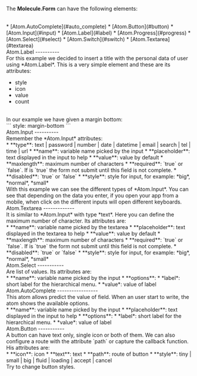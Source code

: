 The **Molecule.Form** can have the following elements:

<br>
* [Atom.AutoComplete](#auto_complete)
* [Atom.Button](#button)
* [Atom.Input](#input)
* [Atom.Label](#label)
* [Atom.Progress](#progress)
* [Atom.Select](#select)
* [Atom.Switch](#switch)
* [Atom.Textarea](#textarea)

<br>
Atom.Label
----------

<br>
For this example we decided to insert a title with the personal data of user using *Atom.Label*. This is a very simple element and these are its attributes:

<br>

* style
* icon
* value
* count

<br>
In our example we have given a margin bottom:

<br>
```
style: margin-bottom
```

<br>
<a name="input"/>
Atom.Input
----------

<br>
Remember the *Atom.Input* attributes:

<br>
* **type**: text | password | number | date | datetime | email | search | tel | time | url
* **name**: variable name picked by the input
* **placeholder**: text displayed in the input to help
* **value**: value by default
* **maxlength**: maximum number of characters
* **required**: `true` or `false`. If is `true` the form not submit until this field is not complete.
* **disabled**: `true` or `false`
* **style**: style for input, for example: *big*, *normal*, *small*

<br>
With this example we can see the different types of *Atom.Input*. You can see that depending on the data you enter, if you open your app from a mobile, when click on the different inputs will open different keyboards.

<br>
<a name="textarea"/>
Atom.Textarea
-------------

<br>
It is similar to *Atom.Input* with type *text*. Here you can define the maximum number of character. Its attributes are:

<br>
* **name**: variable name picked by the textarea
* **placeholder**: text displayed in the textarea to help
* **value**: value by default
* **maxlength**: maximum number of characters
* **required**: `true` or `false`. If is `true` the form not submit until this field is not complete.
* **disabled**: `true` or `false`
* **style**: style for input, for example: *big*, *normal*, *small*

<br>
<a name="select"/>
Atom.Select
-----------

<br>
Are list of values. Its attributes are:

<br>
 * **name**: variable name picked by the input
 * **options**:
    * *label*: short label for the hierarchical menu.
    * *value*: value of label

<br>
<a name="auto_complete"/>
Atom.AutoComplete
-----------------

<br>
This atom allows predict the value of field. When an user start to write, the atom shows the available options.

<br>
* **name**: variable name picked by the input
* **placeholder**: text displayed in the input to help
* **options**:
    * *label*: short label for the hierarchical menu.
    * *value*: value of label

<br>
<a name="button"/>
Atom.Button
-----------

<br>
A button can have text only, single icon or both of them. We can also configure a route with the attribute `path` or capture the callback function. His attributes are:

<br>
 * **icon**: icon
 * **text**: text
 * **path**: route of button
 * **style**: tiny | small | big | fluid | loading | accept | cancel

<br>
Try to change button styles.

